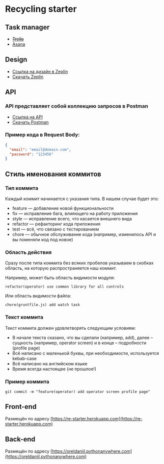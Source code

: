 # Recycling starter

## Task manager

+ ~~[Trello](https://trello.com/restarter/home)~~
+ [Asana](https://app.asana.com/0/home/1186317738561554)

## Design

+ [Ссылка на дизайн в Zeplin](https://zpl.io/VOO0ypX)
+ [Скачать Zeplin](https://zeplin.io/)

## API

### API представляет собой коллекцию запросов в Postman

+ [Ссылка на API](https://re-starter.postman.co/collections/10561517-7d26442e-57b6-4b0e-9989-39d4c4fed441)
+ [Скачать Postman](https://www.postman.com/downloads/)

### Пример кода в Request Body:

```json
{
  "email": "email@domain.com",
  "password": "123456"
}
```

## Стиль именования коммитов

### Тип коммита

Каждый коммит начинается с указания типа. В нашем случае будет это:

+ feature — добавление новой функциональности
+ fix — исправление бага, влияющего на работу приложения
+ style — исправление всего, что касается внешнего вида
+ refactor — рефакторинг кода приложения
+ test — всё, что связано с тестированием
+ chore — обычное обслуживание кода (например, изменилось API и вы поменяли код под новое)

### Область действия

Сразу после типа коммита без всяких пробелов указываем в скобках область, на которую распространяется наш коммит.

Например, может быть область видимости модуля:

```console
refactor(operator) use common library for all controls
```

Или область видимости файла:

```console
chore(gruntfile.js) add watch task
```

### Текст коммита

Текст коммита должен удовлетворять следующим условиям:

+ В начале текста сказано, что вы сделали (например, add), далее – сущность (например, operator screen) и в конце – подробности (profile page)
+ Всё написано с маленькой буквы, при необходимости, используется kebab-case
+ Всё написано на английском языке 
+ Время всегда настоящее (не прошлое!)

### Пример коммита

```console
git commit -m "feature(operator) add operator screen profile page"
```

## Front-end

Размещён по адресу [https://re-starter.herokuapp.com](https://re-starter.herokuapp.com)

## Back-end

Размещён по адресу [https://oreldaniil.pythonanywhere.com](https://oreldaniil.pythonanywhere.com)
